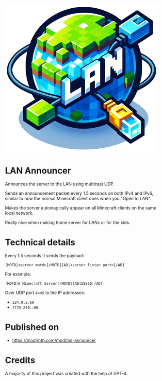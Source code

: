 ![logo](src/main/resources/assets/lanannouncer/icon.png)

# LAN Announcer

Announces the server to the LAN using multicast UDP.

Sends an announcement packet every 1.5 seconds on both IPv4 and IPv6, similar to how the normal Minecraft client does when you "Open to LAN".

Makes the server automagically appear on all Minecraft clients on the same local network.

Really nice when making home server for LANs or for the kids.

# Technical details
Every 1.5 seconds it sends the payload:

```
[MOTD]<server motd>[/MOTD][AD]<server listen port>[/AD]
```

For example:

```
[MOTD]A Minecraft Server[/MOTD][AD]25565[/AD]
```

Over UDP port `4445` to the IP addresses:
- `224.0.2.60`
- `ff75:230::60`

# Published on

- https://modrinth.com/mod/lan-announcer

# Credits

A majority of this project was created with the help of GPT-4.
